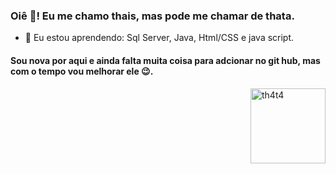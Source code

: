 ### Oiê 👋! Eu me chamo thais, mas pode me chamar de thata. 


- 🌱 Eu estou aprendendo:  Sql Server, Java, Html/CSS e java script.

<h4>Sou nova por aqui e ainda falta muita coisa para adcionar no git hub, mas com o tempo vou melhorar ele 😉.</h4>


>
<div>
<img align="right" alt="th4t4" height="120" width="120" src="https://cdn.discordapp.com/attachments/886651904707411971/886652207020253234/20210912_133052.gif" >
</div>
